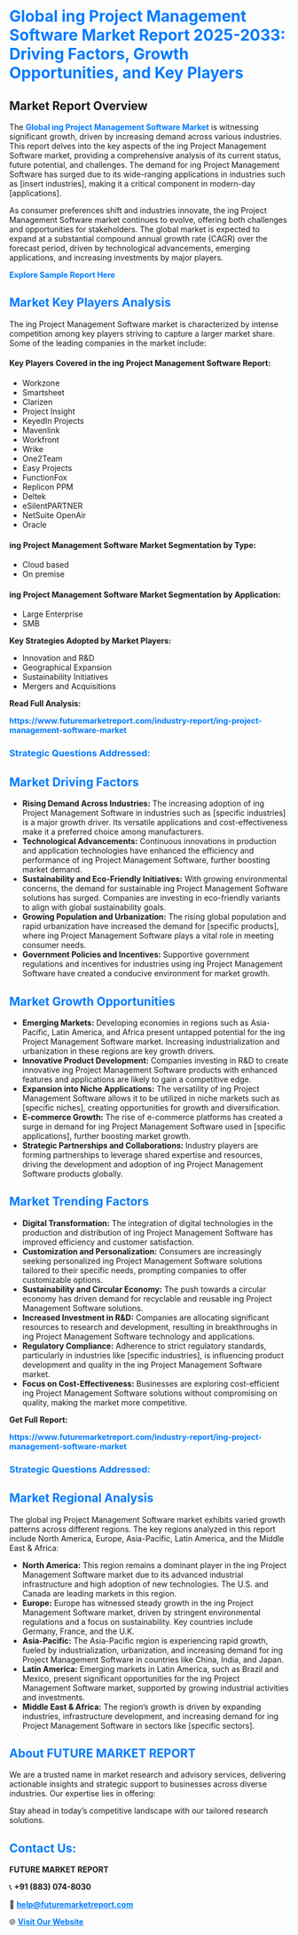 <h1 style="color: #007BFF;">Global ing Project Management Software Market Report 2025-2033: Driving Factors, Growth Opportunities, and Key Players</h1>

<section id="overview">
<h2>Market Report Overview</h2>
<p>The <a href="https://www.futuremarketreport.com/industry-report/ing-project-management-software-market" style="color: #007BFF; text-decoration: none;"><strong>Global ing Project Management Software Market</strong></a> is witnessing significant growth, driven by increasing demand across various industries. This report delves into the key aspects of the ing Project Management Software market, providing a comprehensive analysis of its current status, future potential, and challenges. The demand for ing Project Management Software has surged due to its wide-ranging applications in industries such as [insert industries], making it a critical component in modern-day [applications].</p>
<p>As consumer preferences shift and industries innovate, the ing Project Management Software market continues to evolve, offering both challenges and opportunities for stakeholders. The global market is expected to expand at a substantial compound annual growth rate (CAGR) over the forecast period, driven by technological advancements, emerging applications, and increasing investments by major players.</p>
</section>

<section id="overview">
<p><a href="https://www.futuremarketreport.com/request-sample/reportId=56343" style="color: #007BFF; text-decoration: none;"><strong>Explore Sample Report Here</strong></a></p>
</section>

<section id="key-players">
<h2 style="color: #007BFF;">Market Key Players Analysis</h2>
<p>The ing Project Management Software market is characterized by intense competition among key players striving to capture a larger market share. Some of the leading companies in the market include:</p>
<h4>Key Players Covered in the ing Project Management Software Report:</h4>
<ul><li>Workzone</li><li>Smartsheet</li><li>Clarizen</li><li>Project Insight</li><li>KeyedIn Projects</li><li>Mavenlink</li><li>Workfront</li><li>Wrike</li><li>One2Team</li><li>Easy Projects</li><li>FunctionFox</li><li>Replicon PPM</li><li>Deltek</li><li>eSilentPARTNER</li><li>NetSuite OpenAir</li><li>Oracle</li></ul>
<h4>ing Project Management Software Market Segmentation by Type:</h4>
<ul><li>Cloud based</li><li>On premise</li></ul>

<h4>ing Project Management Software Market Segmentation by Application:</h4>
<ul><li>Large Enterprise</li><li>SMB</li></ul>
<p><strong>Key Strategies Adopted by Market Players:</strong></p>
<ul>
<li>Innovation and R&D</li>
<li>Geographical Expansion</li>
<li>Sustainability Initiatives</li>
<li>Mergers and Acquisitions</li>
</ul>
</section>

<section>
<p><strong>Read Full Analysis: </strong></p><a href="https://www.futuremarketreport.com/industry-report/ing-project-management-software-market" style="color: #007BFF; text-decoration: none;"><strong>https://www.futuremarketreport.com/industry-report/ing-project-management-software-market</strong></a>
<h3 style="color: #007BFF;">Strategic Questions Addressed:</h3>
</section>

<section id="driving-factors">
<h2 style="color: #007BFF;">Market Driving Factors</h2>
<ul>
<li><strong>Rising Demand Across Industries:</strong> The increasing adoption of ing Project Management Software in industries such as [specific industries] is a major growth driver. Its versatile applications and cost-effectiveness make it a preferred choice among manufacturers.</li>
<li><strong>Technological Advancements:</strong> Continuous innovations in production and application technologies have enhanced the efficiency and performance of ing Project Management Software, further boosting market demand.</li>
<li><strong>Sustainability and Eco-Friendly Initiatives:</strong> With growing environmental concerns, the demand for sustainable ing Project Management Software solutions has surged. Companies are investing in eco-friendly variants to align with global sustainability goals.</li>
<li><strong>Growing Population and Urbanization:</strong> The rising global population and rapid urbanization have increased the demand for [specific products], where ing Project Management Software plays a vital role in meeting consumer needs.</li>
<li><strong>Government Policies and Incentives:</strong> Supportive government regulations and incentives for industries using ing Project Management Software have created a conducive environment for market growth.</li>
</ul>
</section>

<section id="growth-opportunities">
<h2 style="color: #007BFF;">Market Growth Opportunities</h2>
<ul>
<li><strong>Emerging Markets:</strong> Developing economies in regions such as Asia-Pacific, Latin America, and Africa present untapped potential for the ing Project Management Software market. Increasing industrialization and urbanization in these regions are key growth drivers.</li>
<li><strong>Innovative Product Development:</strong> Companies investing in R&D to create innovative ing Project Management Software products with enhanced features and applications are likely to gain a competitive edge.</li>
<li><strong>Expansion into Niche Applications:</strong> The versatility of ing Project Management Software allows it to be utilized in niche markets such as [specific niches], creating opportunities for growth and diversification.</li>
<li><strong>E-commerce Growth:</strong> The rise of e-commerce platforms has created a surge in demand for ing Project Management Software used in [specific applications], further boosting market growth.</li>
<li><strong>Strategic Partnerships and Collaborations:</strong> Industry players are forming partnerships to leverage shared expertise and resources, driving the development and adoption of ing Project Management Software products globally.</li>
</ul>
</section>

<section id="trending-factors">
<h2 style="color: #007BFF;">Market Trending Factors</h2>
<ul>
<li><strong>Digital Transformation:</strong> The integration of digital technologies in the production and distribution of ing Project Management Software has improved efficiency and customer satisfaction.</li>
<li><strong>Customization and Personalization:</strong> Consumers are increasingly seeking personalized ing Project Management Software solutions tailored to their specific needs, prompting companies to offer customizable options.</li>
<li><strong>Sustainability and Circular Economy:</strong> The push towards a circular economy has driven demand for recyclable and reusable ing Project Management Software solutions.</li>
<li><strong>Increased Investment in R&D:</strong> Companies are allocating significant resources to research and development, resulting in breakthroughs in ing Project Management Software technology and applications.</li>
<li><strong>Regulatory Compliance:</strong> Adherence to strict regulatory standards, particularly in industries like [specific industries], is influencing product development and quality in the ing Project Management Software market.</li>
<li><strong>Focus on Cost-Effectiveness:</strong> Businesses are exploring cost-efficient ing Project Management Software solutions without compromising on quality, making the market more competitive.</li>
</ul>
</section>

<section>
<p><strong>Get Full Report: </strong></p><a href="https://www.futuremarketreport.com/industry-report/ing-project-management-software-market" style="color: #007BFF; text-decoration: none;"><strong>https://www.futuremarketreport.com/industry-report/ing-project-management-software-market</strong></a>
<h3 style="color: #007BFF;">Strategic Questions Addressed:</h3>
</section>


<section id="regional-analysis">
<h2 style="color: #007BFF;">Market Regional Analysis</h2>
<p>The global ing Project Management Software market exhibits varied growth patterns across different regions. The key regions analyzed in this report include North America, Europe, Asia-Pacific, Latin America, and the Middle East & Africa:</p>
<ul>
<li><strong>North America:</strong> This region remains a dominant player in the ing Project Management Software market due to its advanced industrial infrastructure and high adoption of new technologies. The U.S. and Canada are leading markets in this region.</li>
<li><strong>Europe:</strong> Europe has witnessed steady growth in the ing Project Management Software market, driven by stringent environmental regulations and a focus on sustainability. Key countries include Germany, France, and the U.K.</li>
<li><strong>Asia-Pacific:</strong> The Asia-Pacific region is experiencing rapid growth, fueled by industrialization, urbanization, and increasing demand for ing Project Management Software in countries like China, India, and Japan.</li>
<li><strong>Latin America:</strong> Emerging markets in Latin America, such as Brazil and Mexico, present significant opportunities for the ing Project Management Software market, supported by growing industrial activities and investments.</li>
<li><strong>Middle East & Africa:</strong> The region’s growth is driven by expanding industries, infrastructure development, and increasing demand for ing Project Management Software in sectors like [specific sectors].</li>
</ul>
</section>

<footer>
<h2 style="color: #007BFF;">About FUTURE MARKET REPORT</h2>
<p>We are a trusted name in market research and advisory services, delivering actionable insights and strategic support to businesses across diverse industries. Our expertise lies in offering:</p>

<p>Stay ahead in today’s competitive landscape with our tailored research solutions.</p>

<h2 style="color: #007BFF;">Contact Us:</h2>
<p><strong>FUTURE MARKET REPORT</strong></p>
<p>📞 <strong>+91 (883) 074-8030</strong></p>
<p>📧 <strong><a href="mailto:help@futuremarketreport.com" style="color: #007BFF;">help@futuremarketreport.com</a></strong></p>
<p>🌐 <strong><a href="https://www.futuremarketreport.com/" style="color: #007BFF;">Visit Our Website</a></strong></p>
</footer>